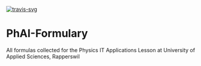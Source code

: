 [![travis-svg][travis-svg]][travis]

# PhAI-Formulary
All formulas collected for the Physics IT Applications Lesson at University of Applied Sciences, Rapperswil

[travis-svg]: https://travis-ci.org/innerjoin/PhAI-Formulary.svg
[travis]: https://travis-ci.org/innerjoin/PhAI-Formulary
